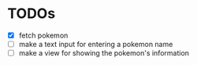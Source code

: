 # TODOs

- [x] fetch pokemon
- [ ] make a text input for entering a pokemon name
- [ ] make a view for showing the pokemon's information
